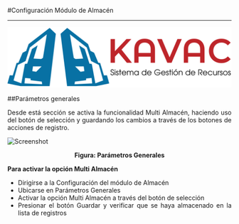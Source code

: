 #Configuración Módulo de Almacén
********************************
<div style="text-align: justify;" >

![Screenshot](../img/logokavac.png#imagen)

##Parámetros generales

Desde está sección se activa la funcionalidad Multi Almacén, haciendo uso del botón de selección y guardando los cambios a través de los botones de acciones de registro.  

![Screenshot](/img/figure_1.png)<div style="text-align: center;font-weight: bold">Figura: Parámetros Generales</div>

**Para activar la opción Multi Almacén**

- Dirigirse a la Configuración del módulo de Almacén
- Ubicarse en Parámetros Generales 
- Activar la opción Multi Almacén a través del botón de selección 
- Presionar el botón Guardar y verificar que se haya almacenado en la lista de registros

	
</div>